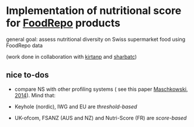 # Implementation of nutritional score for [FoodRepo](https://www.foodrepo.org) products

general goal: assess nutritional diversity on Swiss supermarket food using FoodRepo data

(work done in collaboration with [kirtanp](https://github.com/kirtanp) and [sharbatc](https://github.com/sharbatc))


## nice to-dos


-  compare NS with other profiling systems ( see this paper [Maschkowski, 2014](https://bmcpublichealth.biomedcentral.com/articles/10.1186/1471-2458-14-1178)). Mind that:

  -  Keyhole (nordic), IWG and EU are _threshold-based_ 
  -  UK-ofcom, FSANZ (AUS and NZ) and Nutri-Score (FR) are _score-based_

